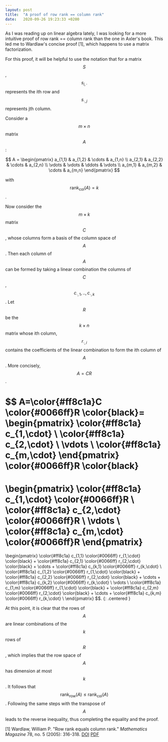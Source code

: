```yaml
---
layout: post
title:  "A proof of row rank == column rank"
date:   2020-09-26 19:23:33 +0200
---
```

As I was reading up on linear algebra lately, I was looking for a more intuitive proof of row rank == column rank than the one in Axler's book. This led me to Wardlaw's concise proof [1], which happens to use a matrix factorization.

For this proof, it will be helpful to use the notation that for a matrix $$S$$, $$s_{i, \cdot}$$ represents the ith row and $$s_{\cdot, j}$$ represents jth column.

Consider a $$m \times n$$ matrix $$A$$:

$$
A =
\begin{pmatrix}
a_{1,1} & a_{1,2} & \cdots & a_{1,n} \\
a_{2,1} & a_{2,2} & \cdots & a_{2,n} \\
\vdots  & \vdots  & \ddots & \vdots  \\
a_{m,1} & a_{m,2} & \cdots & a_{m,n}
\end{pmatrix}
$$

with $$\textrm{rank}_\textrm{col}(A) = k$$.

Now consider the $$m \times k$$ matrix $$C$$, whose columns form a basis of the column space of $$A$$. Then each column of $$A$$ can be formed by taking a linear combination the columns of $$C$$, $$c_{\cdot,1},..,c_{\cdot,k}$$. Let $$R$$ be the $$k \times n$$ matrix whose ith column, $$r_{\cdot,i}$$ contains the coefficients of the linear combination to form the ith column of $$A$$. More concisely, $$A=CR$$.

$$
A=\color{#ff8c1a}C \color{#0066ff}R \color{black}=
\begin{pmatrix}
\color{#ff8c1a}
c_{1,\cdot} \\
\color{#ff8c1a}
c_{2,\cdot} \\
\vdots  \\
\color{#ff8c1a}
c_{m,\cdot}
\end{pmatrix}
\color{#0066ff}R \color{black}
=
\begin{pmatrix}
\color{#ff8c1a}
c_{1,\cdot}
\color{#0066ff}R \\
\color{#ff8c1a}
c_{2,\cdot}
\color{#0066ff}R \\
\vdots  \\
\color{#ff8c1a}
c_{m,\cdot}
\color{#0066ff}R
\end{pmatrix}
=
\begin{pmatrix}
\color{#ff8c1a}
c_{1,1}
\color{#0066ff}
r_{1,\cdot}
\color{black} +
\color{#ff8c1a}
c_{2,1}
\color{#0066ff}
r_{2,\cdot}
\color{black} +
\cdots
+
\color{#ff8c1a}
c_{k,1}
\color{#0066ff}
r_{k,\cdot}
\\
\color{#ff8c1a}
c_{1,2}
\color{#0066ff}
r_{1,\cdot}
\color{black} +
\color{#ff8c1a}
c_{2,2}
\color{#0066ff}
r_{2,\cdot}
\color{black} +
\cdots
+
\color{#ff8c1a}
c_{k,2}
\color{#0066ff}
r_{k,\cdot}
\\
\vdots  \\
\color{#ff8c1a}
c_{1,m}
\color{#0066ff}
r_{1,\cdot}
\color{black} +
\color{#ff8c1a}
c_{2,m}
\color{#0066ff}
r_{2,\cdot}
\color{black} +
\cdots
+
\color{#ff8c1a}
c_{k,m}
\color{#0066ff}
r_{k,\cdot}
\\
\end{pmatrix}
$$.
{: .centered }

At this point, it is clear that the rows of $$A$$ are linear combinations of the $$k$$ rows of $$R$$, which implies that the row space of $$A$$ has dimension at most $$k$$. It follows that $$\textrm{rank}_\textrm{row}(A) \leq \textrm{rank}_\textrm{col}(A)$$. Following the same steps with the transpose of $$A$$ leads to the reverse inequality, thus completing the equality and the proof.


[1] Wardlaw, William P. "Row rank equals column rank." *Mathematics Magazine* 78, no. 5 (2005): 316-318. [DOI](https://doi.org/10.1080/0025570X.2005.11953364) [PDF](https://www.jstor.org/stable/pdf/30044181.pdf)
